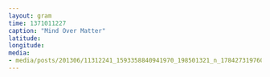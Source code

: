 ```yaml
---
layout: gram
time: 1371011227
caption: "Mind Over Matter"
latitude: 
longitude: 
media:
- media/posts/201306/11312241_1593358840941970_198501321_n_17842731976000351.jpg
---
```

